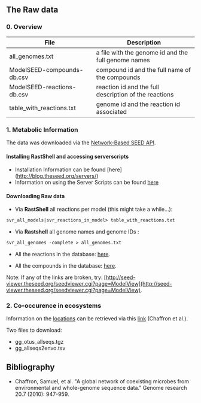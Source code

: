 ## The Raw data

### 0. Overview

File | Description
------------| -----------
all_genomes.txt | a file with the genome id and the full genome names
ModelSEED-compounds-db.csv | compound id and the full name of the compounds
ModelSEED-reactions-db.csv | reaction id and the full description of the reactions
table_with_reactions.txt | genome id and the reaction id associated 

### 1. Metabolic Information

The data was downloaded via the [Network-Based SEED API](http://blog.theseed.org/servers/). 

#### Installing RastShell and accessing serverscripts
* Installation Information can be found [here] (http://blog.theseed.org/servers/)
* Information on using the Server Scripts can be found [here](http://pubseed.theseed.org/sapling/server.cgi?pod=ServerScripts) 

#### Downloading Raw data

* Via **RastShell** all reactions per model (this might take a while...): 
```perl
svr_all_models|svr_reactions_in_model> table_with_reactions.txt
```  
* Via **Rastshell** all genome names and genome IDs : 
```perl
svr_all_genomes -complete > all_genomes.txt
```  
* All the reactions in the database: [here](http://seed-viewer.theseed.org/ModelSEEDdownload.cgi?biochemistry=1).

* All the compounds in the database: [here](http://seed-viewer.theseed.org/ModelSEEDdownload.cgi?biochemCompounds=1).

Note: If any of the links are broken, try: [http://seed-viewer.theseed.org/seedviewer.cgi?page=ModelView](http://seed-viewer.theseed.org/seedviewer.cgi?page=ModelView).


### 2. Co-occurence in ecosystems 

Information on the [locations](./locations) 
can be retrieved via this [link](http://mblnx-kallisto.uzh.ch:8888/microbial_coexistence/) (Chaffron et al.). 

Two files to download: 
- gg_otus_allseqs.tgz
- gg_allseqs2envo.tsv

## Bibliography

* Chaffron, Samuel, et al. "A global network of coexisting microbes from environmental and whole-genome sequence data." Genome research 20.7 (2010): 947-959.

